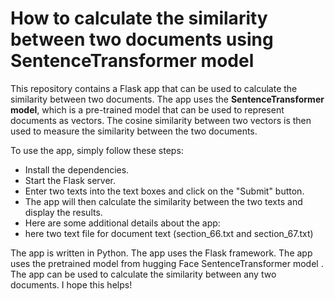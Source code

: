 # How to calculate the similarity between two documents using SentenceTransformer model
This repository contains a Flask app that can be used to calculate the similarity between two documents. The app uses the __SentenceTransformer model__, which is a pre-trained model that can be used to represent documents as vectors. The cosine similarity between two vectors is then used to measure the similarity between the two documents.

To use the app, simply follow these steps:
- Install the dependencies.
- Start the Flask server.
- Enter two texts into the text boxes and click on the "Submit" button.
- The app will then calculate the similarity between the two texts and display the results.
- Here are some additional details about the app:
- here two text file for document text (section_66.txt and section_67.txt)

The app is written in Python.
The app uses the Flask framework.
The app uses the pretrained model from hugging Face SentenceTransformer model .
The app can be used to calculate the similarity between any two documents.
I hope this helps!
